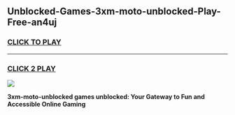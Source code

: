 
## Unblocked-Games-3xm-moto-unblocked-Play-Free-an4uj
<h3>
<a href="https://premium76.site?title=3xm-moto-unblocked&ref=12A">CLICK TO PLAY</a></h3>
<hr>

<h3>
<a href="https://premium76.site?title=3xm-moto-unblocked&ref=12A">CLICK 2 PLAY</a>
  
</h3>

<a href="https://premium76.site?title=3xm-moto-unblocked&ref=12A"><img src="https://clearcache.store/games.png"></a>


**3xm-moto-unblocked games unblocked: Your Gateway to Fun and Accessible Online Gaming**
